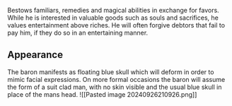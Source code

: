 Bestows familiars, remedies and magical abilities in exchange for favors. While he is interested in valuable goods such as souls and sacrifices, he values entertainment above riches. He will often forgive debtors that fail to pay him, if they do so in an entertaining manner.

## Appearance
The baron manifests as floating blue skull which will deform in order to mimic facial expressions. On more formal occasions the baron will assume the form of a suit clad man, with no skin visible and the usual blue skull in place of the mans head.
![[Pasted image 20240926210926.png]]